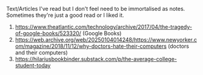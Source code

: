 Text/Articles I've read but I don't feel need to be immortalised as notes. Sometimes they're just a good read or I liked it.

1. https://www.theatlantic.com/technology/archive/2017/04/the-tragedy-of-google-books/523320/ (Google Books)
2. https://web.archive.org/web/20250104014248/https://www.newyorker.com/magazine/2018/11/12/why-doctors-hate-their-computers (doctors and their computers)
3. https://hilariusbookbinder.substack.com/p/the-average-college-student-today